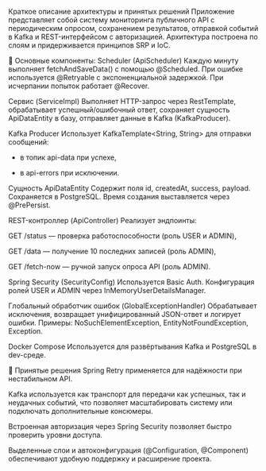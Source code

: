  Краткое описание архитектуры и принятых решений
Приложение представляет собой систему мониторинга публичного API с периодическим опросом, сохранением результатов, отправкой событий в Kafka и REST-интерфейсом с авторизацией. Архитектура построена по слоям и придерживается принципов SRP и IoC.

🔧 Основные компоненты:
Scheduler (ApiScheduler)
Каждую минуту выполняет fetchAndSaveData() с помощью @Scheduled. При ошибке используется @Retryable с экспоненциальной задержкой. При исчерпании попыток работает @Recover.

Сервис (ServiceImpl)
Выполняет HTTP-запрос через RestTemplate, обрабатывает успешный/ошибочный ответ, сохраняет сущность ApiDataEntity в базу, отправляет данные в Kafka (KafkaProducer).

Kafka Producer
Использует KafkaTemplate<String, String> для отправки сообщений:

- в топик api-data при успехе,

- в api-errors при исключении.

Сущность ApiDataEntity
Содержит поля id, createdAt, success, payload. Сохраняется в PostgreSQL. Время создания выставляется через @PrePersist.

REST-контроллер (ApiController)
Реализует эндпоинты:

GET /status — проверка работоспособности (роль USER и ADMIN),

GET /data — получение 10 последних записей (роль ADMIN),

GET /fetch-now — ручной запуск опроса API (роль ADMIN).

Spring Security (SecurityConfig)
Используется Basic Auth. Конфигурация ролей USER и ADMIN через InMemoryUserDetailsManager.

Глобальный обработчик ошибок (GlobalExceptionHandler)
Обрабатывает исключения, возвращает унифицированный JSON-ответ и логирует ошибки. Примеры: NoSuchElementException, EntityNotFoundException, Exception.

Docker Compose
Используется для развёртывания Kafka и PostgreSQL в dev-среде.

📌 Принятые решения
Spring Retry применяется для надёжности при нестабильном API.

Kafka используется как транспорт для передачи как успешных, так и неудачных событий, что позволяет масштабировать систему или подключать дополнительные консюмеры.

Встроенная авторизация через Spring Security позволяет быстро проверить уровни доступа.

Выделенные слои и автоконфигурация (@Configuration, @Component) обеспечивают удобную поддержку и расширение проекта.
